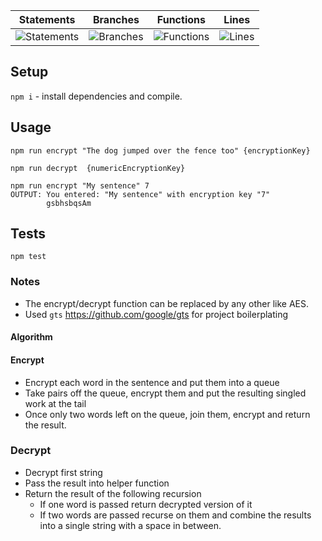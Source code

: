 | Statements                  | Branches                | Functions                 | Lines                |
| --------------------------- | ----------------------- | ------------------------- | -------------------- |
| ![Statements](https://img.shields.io/badge/Coverage-100%25-brightgreen.svg) | ![Branches](https://img.shields.io/badge/Coverage-100%25-brightgreen.svg) | ![Functions](https://img.shields.io/badge/Coverage-100%25-brightgreen.svg) | ![Lines](https://img.shields.io/badge/Coverage-100%25-brightgreen.svg)    |

## Setup

`npm i` - install dependencies and compile.

## Usage

`npm run encrypt "The dog jumped over the fence too" {encryptionKey}`

`npm run decrypt  {numericEncryptionKey}`

```
npm run encrypt "My sentence" 7
OUTPUT: You entered: "My sentence" with encryption key "7"
        gsbhsbqsAm
```

## Tests

`npm test`


### Notes
- The encrypt/decrypt function can be replaced by any other like AES.
- Used `gts` https://github.com/google/gts for project boilerplating

#### Algorithm

#### Encrypt
 - Encrypt each word in the sentence and put them into a queue
 - Take pairs off the queue, encrypt them and put the resulting singled work at the tail
 - Once only two words left on the queue, join them, encrypt and return the result.

### Decrypt
 - Decrypt first string
 - Pass the result into helper function
 - Return the result of the following recursion
    - If one word is passed return decrypted version of it
    - If two words are passed recurse on them and combine the results into a single string with a space in between.

